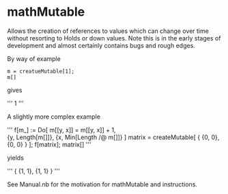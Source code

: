 # mathMutable
Allows the creation of references to values which can change over time without resorting to Holds or down values. Note this is in the early stages of development and almost certainly contains bugs and rough edges.

By way of example

    m = creatueMutable[1];
    m[]

gives

'''
1
'''

A slightly more complex example

'''
f[m_] :=
    Do[
        m[[y, x]] = m[[y, x]] + 1,  
		{y, Length[m[]]},
		{x, Min[Length /@ m[]]}
	]
matrix =
	createMutable[
		{
			{0, 0},
			{0, 0}
		}
	];
f[matrix];
matrix[]
'''

yields

'''
{
	{1, 1},
	{1, 1}
}
'''

See Manual.nb for the motivation for mathMutable and instructions.